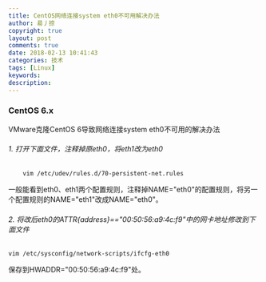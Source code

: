 ```yaml
---
title: CentOS网络连接system eth0不可用解决办法
author: 昜丿捺
copyright: true
layout: post
comments: true
date: 2018-02-13 10:41:43
categories: 技术
tags: [Linux]
keywords:
description:
---
```

### CentOS 6.x
VMware克隆CentOS 6导致网络连接system eth0不可用的解决办法

<!-- more -->

###### 1. 打开下面文件，注释掉原eth0，将eth1改为eth0

		vim /etc/udev/rules.d/70-persistent-net.rules

一般能看到eth0、eth1两个配置规则，注释掉NAME="eth0"的配置规则，将另一个配置规则的NAME="eth1"改成NAME="eth0"。

###### 2. 将改后eth0的ATTR{address}=="00:50:56:a9:4c:f9"中的网卡地址修改到下面文件

	vim /etc/sysconfig/network-scripts/ifcfg-eth0

保存到HWADDR="00:50:56:a9:4c:f9"处。